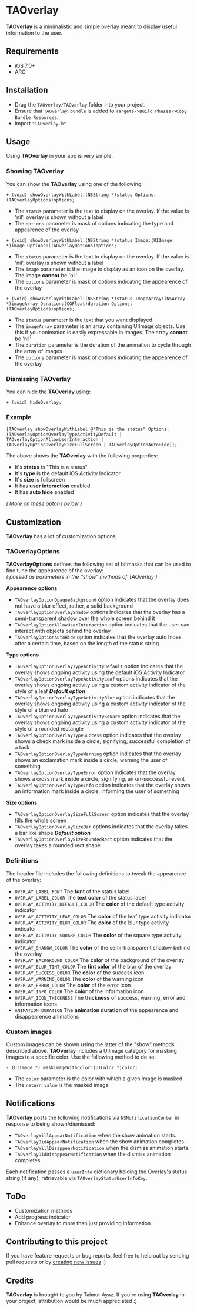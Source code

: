 
# TAOverlay

**TAOverlay** is a minimalistic and simple overlay meant to display useful information to the user.  


## Requirements

* iOS 7.0+
* ARC

## Installation

* Drag the `TAOverlay/TAOverlay` folder into your project.
* Ensure that `TAOverlay.bundle` is added to `Targets->Build Phases->Copy Bundle Resources`.
* import `"TAOverlay.h"`

## Usage 

Using **TAOverlay** in your app is very simple.

### Showing TAOverlay

You can show the **TAOverlay** using one of the following:

```
+ (void) showOverlayWithLabel:(NSString *)status Options:(TAOverlayOptions)options;
```
* The `status` parameter is the text to display on the overlay. If the value is 'nil', overlay is shown without a label
* The `options` parameter is mask of options indicating the type and appearence of the overlay

```
+ (void) showOverlayWithLabel:(NSString *)status Image:(UIImage *)image Options:(TAOverlayOptions)options;
```
* The `status` parameter is the text to display on the overlay. If the value is 'nil', overlay is shown without a label
* The `image` parameter is the image to display as an icon on the overlay. The image **cannot** be 'nil'
* The `options` parameter is mask of options indicating the appearence of the overlay

```
+ (void) showOverlayWithLabel:(NSString *)status ImageArray:(NSArray *)imageArray Duration:(CGFloat)duration Options:(TAOverlayOptions)options;
```
* The `status` parameter is the text that you want displayed
* The `imageArray` parameter is an array containing UIImage objects. Use this if your animation is easily expressable in images. The array **cannot** be 'nil'
* The `duration` parameter is the duration of the animation to cycle through the array of images
* The `options` parameter is mask of options indicating the appearence of the overlay


### Dismissing TAOverlay

You can hide the **TAOverlay** using:

```
+ (void) hideOverlay;
```

### Example

```
[TAOverlay showOverlayWithLabel:@"This is the status" Options:(TAOverlayOptionOverlayTypeActivityDefault | TAOverlayOptionAllowUserInteraction | TAOverlayOptionOverlaySizeFullScreen | TAOverlayOptionAutoHide)];
```
The above shows the **TAOverlay** with the following properties:  

* It's **status** is "This is a status"
* It's **type** is the default iOS Activity Indicator
* It's **size** is fullscreen 
* It has **user interaction** enabled
* It has **auto hide** enabled  

*( More on these optons below )*



## Customization

**TAOverlay** has a lot of customization options. 

### TAOverlayOptions  

**TAOverlayOptions** defines the following set of bitmasks that can be used to fine tune the appearence of the overlay:  
*( passed as parameters in the "show" methods of TAOverlay )*

**Appearence options**

* `TAOverlayOptionOpaqueBackground` option indicates that the overlay does not have a blur effect, rather, a solid background
* `TAOverlayOptionOverlayShadow` options indicates that the overlay has a semi-transparent shadow over the whole screen behind it
* `TAOverlayOptionAllowUserInteraction` option indicates that the user can interact with objects behind the overlay
* `TAOverlayOptionAutoHide` option indicates that the overlay auto hides after a certain time, based on the length of the status string 

**Type options**

* `TAOverlayOptionOverlayTypeActivityDefault` option indicates that the overlay shows ongoing activity using the default iOS Activity Indicator
* `TAOverlayOptionOverlayTypeActivityLeaf` options indicates that the overlay shows ongoing activity using a custom activity indicator of the style of a leaf ***Default option***
* `TAOverlayOptionOverlayTypeActivityBlur` option indicates that the overlay shows ongoing activity using a custom activity indicator of the style of a blurred halo
* `TAOverlayOptionOverlayTypeActivitySquare` option indicates that the overlay shows ongoing activity using a custom activity indicator of the style of a rounded rectangle
* `TAOverlayOptionOverlayTypeSuccess` option indicates that the overlay shows a check mark inside a circle, signifying, successful completion of a task
* `TAOverlayOptionOverlayTypeWarning` option indicates that the overlay shows an exclamation mark inside a circle, warning the user of something
* `TAOverlayOptionOverlayTypeError` option indicates that the overlay shows a cross mark inside a circle, signifying, an un-successful event
* `TAOverlayOptionOverlayTypeInfo` option indicates that the overlay shows an information mark inside a circle, informing the user of something

**Size options**

* `TAOverlayOptionOverlaySizeFullScreen` option indicates that the overlay fills the whole screen
* `TAOverlayOptionOverlaySizeBar` options indicates that the overlay takes a bar like shape ***Default option***
* `TAOverlayOptionOverlaySizeRoundedRect` option indicates that the overlay takes a rounded rect shape

### Definitions

The header file includes the following definitions to tweak the appearence of the overlay:

* `OVERLAY_LABEL_FONT` The **font** of the status label
* `OVERLAY_LABEL_COLOR` The **text color** of the status label
* `OVERLAY_ACTIVITY_DEFAULT_COLOR` The **color** of the default type activity indicator
* `OVERLAY_ACTIVITY_LEAF_COLOR` The **color** of the leaf type activity indicator
* `OVERLAY_ACTIVITY_BLUR_COLOR` The **color** of the blur type activity indicator
* `OVERLAY_ACTIVITY_SQUARE_COLOR` The **color** of the square type activity indicator
* `OVERLAY_SHADOW_COLOR` The **color** of the semi-transparent shadow behind the overlay
* `OVERLAY_BACKGROUND_COLOR` The **color** of the background of the overlay
* `OVERLAY_BLUR_TINT_COLOR` The **tint color** of the blur of the overlay
* `OVERLAY_SUCCESS_COLOR` The **color** of the success icon
* `OVERLAY_WARNING_COLOR` The **color** of the warning icon
* `OVERLAY_ERROR_COLOR` The **color** of the error icon
* `OVERLAY_INFO_COLOR` The **color** of the information icon
* `OVERLAY_ICON_THICKNESS` The **thickness** of success, warning, error and information icons
* `ANIMATION_DURATION` The **animation duration** of the appearence and disappearence animations


### Custom images

Custom images can be shown using the latter of the "show" methods described above. **TAOverlay** includes a UIImage category for masking images to a specific color. Use the following method to do so:

```
- (UIImage *) maskImageWithColor:(UIColor *)color;
```
* The `color` parameter is the color with which a given image is masked
* The `return value` is the masked image


## Notifications

**TAOverlay** posts the following notifications via `NSNotificationCenter` in response to being shown/dismissed:

* `TAOverlayWillAppearNotification` when the show animation starts.
* `TAOverlayDidAppearNotification` when the show animation completes.
* `TAOverlayWillDisappearNotification` when the dismiss animation starts.
* `TAOverlayDidDisappearNotification` when the dismiss animation completes.

Each notification passes a `userInfo` dictionary holding the Overlay's status string (if any), retrievable via `TAOverlayStatusUserInfoKey`.

## ToDo

* Customization methods
* Add progress indicator
* Enhance overlay to more than just providing information

## Contributing to this project

If you have feature requests or bug reports, feel free to help out by sending pull requests or by [creating new issues](https://github.com/taimurayaz/TAOverlay/issues/new) :)
## Credits

**TAOverlay** is brought to you by Taimur Ayaz. If you're using **TAOverlay** in your project, attribution would be much appreciated :)
